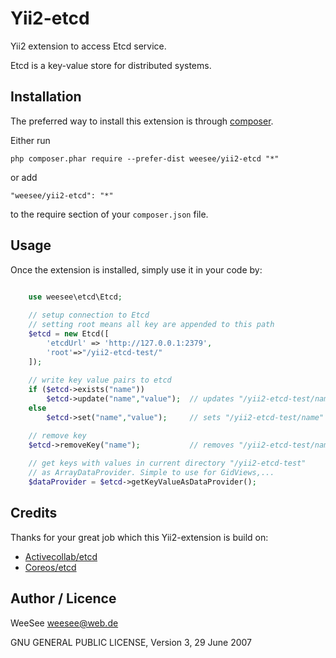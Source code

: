 Yii2-etcd
=============

Yii2 extension to access Etcd service.

Etcd is a key-value store for distributed systems.



Installation
------------

The preferred way to install this extension is through [composer](http://getcomposer.org/download/).

Either run

```
php composer.phar require --prefer-dist weesee/yii2-etcd "*"
```

or add

```
"weesee/yii2-etcd": "*"
```

to the require section of your `composer.json` file.


Usage
-----

Once the extension is installed, simply use it in your code by:


```php 

    use weesee\etcd\Etcd;
    
    // setup connection to Etcd
    // setting root means all key are appended to this path
    $etcd = new Etcd([
        'etcdUrl' => 'http://127.0.0.1:2379',
        'root'=>"/yii2-etcd-test/"
    ]);
    
    // write key value pairs to etcd
    if ($etcd->exists("name"))
        $etcd->update("name","value");  // updates "/yii2-etcd-test/name"
    else
        $etcd->set("name","value");     // sets "/yii2-etcd-test/name"

    // remove key
    $etcd->removeKey("name");           // removes "/yii2-etcd-test/name"
    
    // get keys with values in current directory "/yii2-etcd-test"
    // as ArrayDataProvider. Simple to use for GidViews,...
    $dataProvider = $etcd->getKeyValueAsDataProvider(); 

```

       
Credits
-------

Thanks for your great job which this Yii2-extension is build on:

* [Activecollab/etcd](https://github.com/activecollab/etcd.git)
* [Coreos/etcd](https://github.com/coreos/etcd)

Author / Licence
----------------

WeeSee <weesee@web.de>

GNU GENERAL PUBLIC LICENSE, Version 3, 29 June 2007
